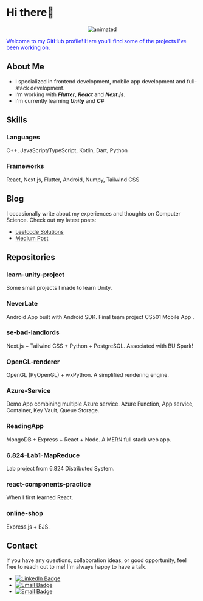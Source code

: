 # Hi there👋

<p align="center">
  <img src="https://user-images.githubusercontent.com/74038190/212257468-1e9a91f1-b626-4baa-b15d-5c385dfa7ed2.gif" alt="animated" />
</p>

<p style="color:blue;">Welcome to my GitHub profile! Here you'll find some of the projects I've been working on.</p>

## About Me
- I specialized in frontend development, mobile app development and full-stack development.
- I’m working with ***Flutter***, ***React*** and ***Next.js***.
- I'm currently learning ***Unity*** and ***C#***

## Skills
### Languages
C++, JavaScript/TypeScript, Kotlin, Dart, Python
### Frameworks
React, Next.js, Flutter, Android, Numpy, Tailwind CSS

## Blog
I occasionally write about my experiences and thoughts on Computer Science. Check out my latest posts:

- [Leetcode Solutions](https://leetcode.com/u/nonox530/)
- [Medium Post](https://)

## Repositories
### learn-unity-project
Some small projects I made to learn Unity.
### NeverLate
Android App built with Android SDK. Final team project CS501 Mobile App .
### se-bad-landlords
Next.js + Tailwind CSS + Python + PostgreSQL. Associated with BU Spark!
### OpenGL-renderer
OpenGL (PyOpenGL) + wxPython. A simplified rendering engine.
### Azure-Service
Demo App combining multiple Azure service. Azure Function, App service, Container, Key Vault, Queue Storage.
### ReadingApp
MongoDB + Express + React + Node. A MERN full stack web app.
### 6.824-Lab1-MapReduce
Lab project from 6.824 Distributed System.
### react-components-practice
When I first learned React.
### online-shop
Express.js + EJS.

## Contact
If you have any questions, collaboration ideas, or good opportunity, feel free to reach out to me! I'm always happy to have a talk.
- [![LinkedIn Badge](https://img.shields.io/badge/LinkedIn-Profile-blue)](https://www.linkedin.com/in/zz-h-aa824725b/)
- [![Email Badge](https://img.shields.io/badge/Email-nonox530042@gmail.com-red)](mailto:nonox530042@gmail.com)
- [![Email Badge](https://img.shields.io/badge/Email-zhzh.job@gmail.com-red)](mailto:zhzh.job@gmail.com)
